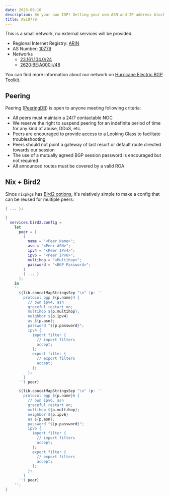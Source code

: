 ```yaml
---
date: 2023-09-10
description: Be your own ISP! Getting your own ASN and IP address blocks with RIR is surprisingly not too difficult, I got AS10779 from ARIN without hustle
title: AS10779
---
```


This is a small network, no external services will be provided.

- Regional Internet Registry: [ARIN](https://www.arin.net)
- AS Number: [10779](https://rdap.arin.net/registry/autnum/10779)
- Networks
  - [23.161.104.0/24](https://rdap.arin.net/registry/ip/23.161.104.0)
  - [2620:BE:A000::/48](https://rdap.arin.net/registry/ip/2620:be:a000::)

You can find more information about our network on
[Hurricane Electric BGP Toolkit](https://bgp.he.net/as10779).

## Peering

Peering ([PeeringDB](/peeringdb)) is open to anyone meeting following criteria:

- All peers must maintain a 24/7 contactable NOC
- We reserve the right to suspend peering for an indefinite period of time for
  any kind of abuse, DDoS, etc.
- Peers are encouraged to provide access to a Looking Glass to facilitate
  troubleshooting
- Peers should not point a gateway of last resort or default route directed
  towards our session
- The use of a mutually agreed BGP session password is encouraged but not
  required
- All announced routes must be covered by a valid ROA

## Nix + Bird2

Since `nixpkgs` has
[Bird2 options](https://search.nixos.org/options?channel=unstable&show=services.bird2.enable),
it's relatively simple to make a config that can be reused for multiple peers:

```nix
{ ... }:

{
  services.bird2.config =
    let
      peer = [
        {
          name = "<Peer Name>";
          asn = "<Peer ASN>";
          ipv4 = "<Peer IPv4>";
          ipv6 = "<Peer IPv6>";
          multihop = "<Multihop>";
          password = "<BGP Password>";
        }
        { ... }
      ];
    in
    ''
      ${lib.concatMapStringsSep "\n" (p: ''
        protocol bgp ${p.name}4 {
          // own ipv4, asn
          graceful restart on;
          multihop ${p.multihop};
          neighbor ${p.ipv4}
          as ${p.asn};
          password "${p.password}";
          ipv4 {
            import filter {
              // import filters
              accept;
            };
            export filter {
              // export filters
              accept;
            };
          };
        }
      '') peer}

      ${lib.concatMapStringsSep "\n" (p: ''
        protocol bgp ${p.name}6 {
          // own ipv6, asn
          graceful restart on;
          multihop ${p.multihop};
          neighbor ${p.ipv6}
          as ${p.asn};
          password "${p.password}";
          ipv6 {
            import filter {
              // import filters
              accept;
            };
            export filter {
              // export filters
              accept;
            };
          };
        }
      '') peer}
    '';
}
```

